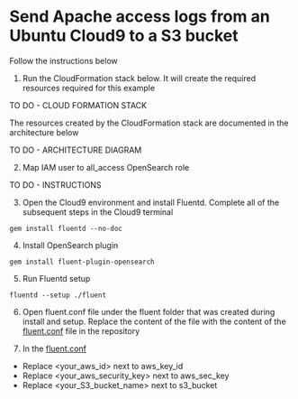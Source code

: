 # Send Apache access logs from an Ubuntu Cloud9 to a S3 bucket

Follow the instructions below

1. Run the CloudFormation stack below. It will create the required resources required for this example

TO DO - CLOUD FORMATION STACK
  
The resources created by the CloudFormation stack are documented in the architecture below
  
TO DO - ARCHITECTURE DIAGRAM

2. Map IAM user to all_access OpenSearch role

TO DO - INSTRUCTIONS

3. Open the Cloud9 environment and install Fluentd. Complete all of the subsequent steps in the Cloud9 terminal

```gem install fluentd --no-doc```

4. Install OpenSearch plugin

```gem install fluent-plugin-opensearch```

5. Run Fluentd setup

```fluentd --setup ./fluent```

6. Open fluent.conf file under the fluent folder that was created during install and setup. Replace the content of the file with the content of the [fluent.conf](https://github.com/ev2900/Fluentd_Examples/blob/main/Cloud9_Apache_Logs_OpenSearch/fluent.conf) file in the repository

7. In the [fluent.conf](https://github.com/ev2900/Fluentd_Examples/blob/main/Cloud9_Apache_Logs_OpenSearch/fluent.conf)

* Replace <your_aws_id> next to aws_key_id
* Replace <your_aws_security_key> next to aws_sec_key
* Replace <your_S3_bucket_name> next to s3_bucket

